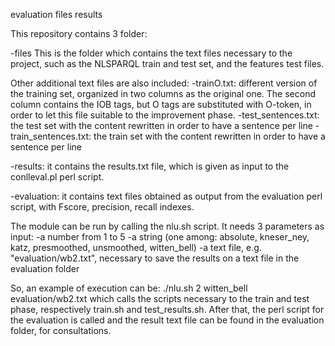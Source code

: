 evaluation
files
results

This repository contains 3 folder:

-files
This is the folder which contains the text files necessary to the project, such as the NLSPARQL train and test set, and the features test files. 

Other additional text files are also included:
-trainO.txt: different version of the training set, organized in two columns as the original one. The second column contains the IOB tags, but O tags are substituted with O-token, in order to let this file suitable to the improvement phase.
-test_sentences.txt: the test set with the content rewritten in order to have a sentence per line
-train_sentences.txt: the train set with the content rewritten in order to have a sentence per line

-results: it contains the results.txt file, which is given as input to the conlleval.pl perl script.

-evaluation: it contains text files obtained as output from the evaluation perl script, with Fscore, precision, recall indexes.

The module can be run by calling the nlu.sh script. It needs 3 parameters as input: 
-a number from 1 to 5
-a string (one among: absolute, kneser_ney, katz, presmoothed, unsmoothed, witten_bell)
-a text file, e.g. "evaluation/wb2.txt", necessary to save the results on a text file in the evaluation folder

So, an example of execution can be:
./nlu.sh 2 witten_bell evaluation/wb2.txt which calls the scripts necessary to the train and test phase, respectively train.sh and test_results.sh. After that, the perl script for the evaluation is called and the result text file can be found in the evaluation folder, for consultations.

